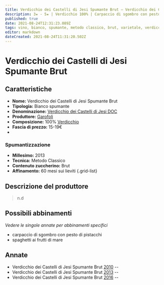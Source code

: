 ```yaml
---
title: Verdicchio dei Castelli di Jesi Spumante Brut – Verdicchio dei Castelli di Jesi DOC – Garofoli –Marche (IT) – 15-19€
description: 3★ - 5★ | Verdicchio 100% | Carpaccio di sgombro con pesto di pistacchi – Spaghetti ai frutti di mare
published: true
date: 2021-08-24T12:31:23.089Z
tags: vino, bianco, spumante, metodo classico, brut, varietale, verdicchio, italia, marche, carpaccio di sgombro con pesto di pistacchi, spaghetti ai frutti di mare, 15-19€, 5 stelle
editor: markdown
dateCreated: 2021-08-24T11:31:20.502Z
---
```


# Verdicchio dei Castelli di Jesi Spumante Brut

## Caratteristiche
- **Nome:** Verdicchio dei Castelli di Jesi Spumante Brut
- **Tipologia:** Bianco spumante
- **Denominazione:** [Verdicchio dei Castelli di Jesi DOC](/denominazioni/Italia/Marche/DOC/Verdicchio-dei-Castelli-di-Jesi)
- **Produttore:** [Garofoli](/produttori/Italia/Marche/Garofoli) 
- **Composizione:** 100% [Verdicchio](/vitigni/Italia/bacca-bianca/verdicchio)
- **Fascia di prezzo:** 15-19€
- 
### Spumantizzazione
- **Millesimo:** 2013
- **Tecnica:** Metodo Classico
- **Contenuto zuccherino:** Brut
- **Affinamento:** 60 mesi sui lieviti
{.grid-list}

## Descrizione del produttore

> n.d

## Possibili abbinamenti
*Vedere le singole annate per abbinamenti specifici*

- carpaccio di sgombro con pesto di pistacchi
- spaghetti ai frutti di mare

## Annate
- Verdicchio dei Castelli di Jesi Spumante Brut [2010](/vini/Italia/Marche/Garofoli/Verdicchio-dei-Castelli-di-Jesi-Spumante-Brut/2010) -- <span class="star-3"></span>
- Verdicchio dei Castelli di Jesi Spumante Brut [2013](/vini/Italia/Marche/Garofoli/Verdicchio-dei-Castelli-di-Jesi-Spumante-Brut/2013) -- <span class="star-5"></span>
- Verdicchio dei Castelli di Jesi Spumante Brut [2016](/vini/Italia/Marche/Garofoli/Verdicchio-dei-Castelli-di-Jesi-Spumante-Brut/2016) -- <span class="star-3"></span>



